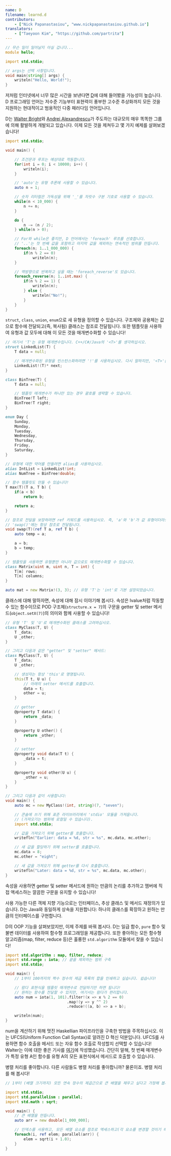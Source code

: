 ```yaml
---
name: D
filename: learnd.d
contributors:
    - ["Nick Papanastasiou", "www.nickpapanastasiou.github.io"]
translators:
    - ["Taeyoon Kim", "https://github.com/partrita"]
---
```


```d
// 무슨 일이 일어날지 아실 겁니다...
module hello;

import std.stdio;

// args는 선택 사항입니다.
void main(string[] args) {
    writeln("Hello, World!");
}
```

저처럼 인터넷에서 너무 많은 시간을 보낸다면 [D](http://dlang.org/)에 대해 들어봤을 가능성이 높습니다. D 프로그래밍 언어는 저수준 기능부터 표현력이 풍부한 고수준 추상화까지 모든 것을 지원하는 현대적이고 범용적인 다중 패러다임 언어입니다.

D는 [Walter Bright](https://en.wikipedia.org/wiki/Walter_Bright)와 [Andrei Alexandrescu](https://en.wikipedia.org/wiki/Andrei_Alexandrescu)가 주도하는 대규모의 매우 똑똑한 그룹에 의해 활발하게 개발되고 있습니다.
이제 모든 것을 제쳐두고 몇 가지 예제를 살펴보겠습니다!

```d
import std.stdio;

void main() {

    // 조건문과 루프는 예상대로 작동합니다.
    for(int i = 0; i < 10000; i++) {
        writeln(i);
    }

    // 'auto'는 유형 추론에 사용할 수 있습니다.
    auto n = 1;

    // 숫자 리터럴은 가독성을 위해 '_'를 자릿수 구분 기호로 사용할 수 있습니다.
    while(n < 10_000) {
        n += n;
    }

    do {
        n -= (n / 2);
    } while(n > 0);

    // For와 while은 좋지만, D 언어에서는 'foreach' 루프를 선호합니다.
    // '..'는 첫 번째 값을 포함하고 마지막 값을 제외하는 연속적인 범위를 만듭니다.
    foreach(n; 1..1_000_000) {
        if(n % 2 == 0)
            writeln(n);
    }

    // 역방향으로 반복하고 싶을 때는 'foreach_reverse'도 있습니다.
    foreach_reverse(n; 1..int.max) {
        if(n % 2 == 1) {
            writeln(n);
        } else {
            writeln("No!");
        }
    }
}
```

`struct`, `class`, `union`, `enum`으로 새 유형을 정의할 수 있습니다. 구조체와 공용체는 값으로 함수에 전달되고(즉, 복사됨) 클래스는 참조로 전달됩니다. 또한 템플릿을 사용하여 유형과 값 모두에 대해 이 모든 것을 매개변수화할 수 있습니다!

```d
// 여기서 'T'는 유형 매개변수입니다. C++/C#/Java의 '<T>'를 생각하십시오.
struct LinkedList(T) {
    T data = null;

    // 매개변수화된 유형을 인스턴스화하려면 '!'를 사용하십시오. 다시 말하지만, '<T>'를 생각하십시오.
    LinkedList!(T)* next;
}

class BinTree(T) {
    T data = null;

    // 템플릿 매개변수가 하나만 있는 경우 괄호를 생략할 수 있습니다.
    BinTree!T left;
    BinTree!T right;
}

enum Day {
    Sunday,
    Monday,
    Tuesday,
    Wednesday,
    Thursday,
    Friday,
    Saturday,
}

// 유형에 대한 약어를 만들려면 alias를 사용하십시오.
alias IntList = LinkedList!int;
alias NumTree = BinTree!double;

// 함수 템플릿도 만들 수 있습니다!
T max(T)(T a, T b) {
    if(a < b)
        return b;

    return a;
}

// 참조로 전달을 보장하려면 ref 키워드를 사용하십시오. 즉, 'a'와 'b'가 값 유형이더라도
// 'swap()'에는 항상 참조로 전달됩니다.
void swap(T)(ref T a, ref T b) {
    auto temp = a;

    a = b;
    b = temp;
}

// 템플릿을 사용하면 유형뿐만 아니라 값으로도 매개변수화할 수 있습니다.
class Matrix(uint m, uint n, T = int) {
    T[m] rows;
    T[n] columns;
}

auto mat = new Matrix!(3, 3); // 유형 'T'는 'int'로 기본 설정되었습니다.
```

클래스에 대해 말하자면, 속성에 대해 잠시 이야기해 봅시다. 속성은 lvalue처럼 작동할 수 있는 함수이므로 POD 구조체(`structure.x = 7`)의 구문을 getter 및 setter 메서드(`object.setX(7)`)의 의미와 함께 사용할 수 있습니다!

```d
// 유형 'T' 및 'U'로 매개변수화된 클래스를 고려하십시오.
class MyClass(T, U) {
    T _data;
    U _other;
}

// 그리고 다음과 같은 "getter" 및 "setter" 메서드:
class MyClass(T, U) {
    T _data;
    U _other;

    // 생성자는 항상 'this'로 명명됩니다.
    this(T t, U u) {
        // 아래의 setter 메서드를 호출합니다.
        data = t;
        other = u;
    }

    // getter
    @property T data() {
        return _data;
    }

    @property U other() {
        return _other;
    }

    // setter
    @property void data(T t) {
        _data = t;
    }

    @property void other(U u) {
        _other = u;
    }
}

// 그리고 다음과 같이 사용합니다:
void main() {
    auto mc = new MyClass!(int, string)(7, "seven");

    // 콘솔에 쓰기 위해 표준 라이브러리에서 'stdio' 모듈을 가져옵니다.
    // (가져오기는 범위에 로컬일 수 있습니다).
    import std.stdio;

    // 값을 가져오기 위해 getter를 호출합니다.
    writefln("Earlier: data = %d, str = %s", mc.data, mc.other);

    // 새 값을 할당하기 위해 setter를 호출합니다.
    mc.data = 8;
    mc.other = "eight";

    // 새 값을 가져오기 위해 getter를 다시 호출합니다.
    writefln("Later: data = %d, str = %s", mc.data, mc.other);
}
```

속성을 사용하면 getter 및 setter 메서드에 원하는 만큼의 논리를 추가하고 멤버에 직접 액세스하는 깔끔한 구문을 유지할 수 있습니다!

사용 가능한 다른 객체 지향 기능으로는 인터페이스, 추상 클래스 및 메서드 재정의가 있습니다. D는 Java와 동일하게 상속을 지원합니다: 하나의 클래스를 확장하고 원하는 만큼의 인터페이스를 구현합니다.

D의 OOP 기능을 살펴보았지만, 이제 주제를 바꿔 봅시다. D는 일급 함수, `pure` 함수 및 불변 데이터를 사용하여 함수형 프로그래밍을 제공합니다. 또한 좋아하는 모든 함수형 알고리즘(map, filter, reduce 등)은 훌륭한 `std.algorithm` 모듈에서 찾을 수 있습니다!

```d
import std.algorithm : map, filter, reduce;
import std.range : iota; // 끝을 제외하는 범위 구축
import std.stdio;

void main() {
    // 1부터 100까지의 짝수 정수의 제곱 목록의 합을 인쇄하고 싶습니다. 쉽습니다!

    // 람다 표현식을 템플릿 매개변수로 전달하기만 하면 됩니다!
    // 원하는 함수를 전달할 수 있지만, 여기서는 람다가 편리합니다.
    auto num = iota(1, 101).filter!(x => x % 2 == 0)
                           .map!(y => y ^^ 2)
                           .reduce!((a, b) => a + b);

    writeln(num);
}
```

num을 계산하기 위해 멋진 Haskellian 파이프라인을 구축한 방법을 주목하십시오. 이는 UFCS(Uniform Function Call Syntax)로 알려진 D 혁신 덕분입니다. UFCS를 사용하면 함수 호출을 메서드 또는 자유 함수 호출로 작성할지 선택할 수 있습니다! Walter는 이에 대한 좋은 기사를 [여기](http://www.drdobbs.com/cpp/uniform-function-call-syntax/232700394)에 작성했습니다.
간단히 말해, 첫 번째 매개변수가 특정 유형 A인 함수를 유형 A의 모든 표현식에서 메서드로 호출할 수 있습니다.

병렬 처리를 좋아합니다. 다른 사람들도 병렬 처리를 좋아합니까? 물론이죠. 병렬 처리를 해 봅시다!

```d
// 1부터 (배열 크기까지) 모든 연속 정수의 제곱근으로 큰 배열을 채우고 싶다고 가정해 봅시다. 그리고 사용 가능한 코어 수만큼 동시에 이 작업을 수행하고 싶습니다.

import std.stdio;
import std.parallelism : parallel;
import std.math : sqrt;

void main() {
    // 큰 배열을 만듭니다.
    auto arr = new double[1_000_000];

    // 인덱스를 사용하고, 모든 배열 요소를 참조로 액세스하고(각 요소를 변경할 것이기 때문에) 배열에서 병렬로 호출합니다!
    foreach(i, ref elem; parallel(arr)) {
        elem = sqrt(i + 1.0);
    }
}
```